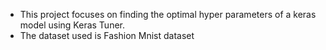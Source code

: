 * This project focuses on finding the optimal hyper parameters of a keras model using Keras Tuner.
* The dataset used is Fashion Mnist dataset
